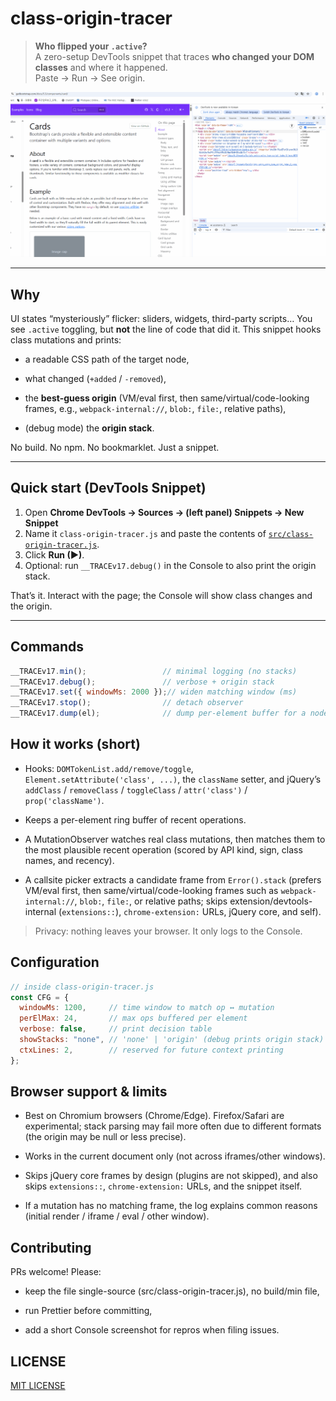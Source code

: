# class-origin-tracer

> **Who flipped your `.active`?**  
> A zero-setup DevTools snippet that traces **who changed your DOM classes** and where it happened.  
> Paste → Run → See origin.

![demo](docs/demo.gif)

---

## Why

UI states “mysteriously” flicker: sliders, widgets, third-party scripts… You see `.active` toggling, but **not** the line of code that did it. This snippet hooks class mutations and prints:

- a readable CSS path of the target node,
- what changed (`+added` / `-removed`),
- the **best-guess origin** (VM/eval first, then same/virtual/code-looking frames, e.g., `webpack-internal://`, `blob:`, `file:`, relative paths),

- (debug mode) the **origin stack**.

No build. No npm. No bookmarklet. Just a snippet.

---

## Quick start (DevTools Snippet)

1. Open **Chrome DevTools → Sources → (left panel) Snippets → New Snippet**  
2. Name it `class-origin-tracer.js` and paste the contents of [`src/class-origin-tracer.js`](src/class-origin-tracer.js).  
3. Click **Run (▶)**.  
4. Optional: run `__TRACEv17.debug()` in the Console to also print the origin stack.

That’s it. Interact with the page; the Console will show class changes and the origin.

---

## Commands

```js
__TRACEv17.min();                 // minimal logging (no stacks)
__TRACEv17.debug();               // verbose + origin stack
__TRACEv17.set({ windowMs: 2000 });// widen matching window (ms)
__TRACEv17.stop();                // detach observer
__TRACEv17.dump(el);              // dump per-element buffer for a node
```

## How it works (short)

- Hooks: `DOMTokenList.add/remove/toggle`, `Element.setAttribute('class', ...)`,
the `className` setter, and jQuery’s `addClass` / `removeClass` / `toggleClass` / `attr('class')` / `prop('className')`.

- Keeps a per-element ring buffer of recent operations.

- A MutationObserver watches real class mutations, then matches them to
the most plausible recent operation (scored by API kind, sign, class names, and recency).

- A callsite picker extracts a candidate frame from `Error().stack`
(prefers VM/eval first, then same/virtual/code-looking frames such as `webpack-internal://`, `blob:`, `file:`, or relative paths; skips extension/devtools-internal (`extensions::`), `chrome-extension:` URLs, jQuery core, and self).

> Privacy: nothing leaves your browser. It only logs to the Console.

## Configuration

```js
// inside class-origin-tracer.js
const CFG = {
  windowMs: 1200,     // time window to match op ↔ mutation
  perElMax: 24,       // max ops buffered per element
  verbose: false,     // print decision table
  showStacks: "none", // 'none' | 'origin' (debug prints origin stack)
  ctxLines: 2,        // reserved for future context printing
};
```

## Browser support & limits
- Best on Chromium browsers (Chrome/Edge). Firefox/Safari are experimental; stack parsing may fail more often due to different formats (the origin may be null or less precise).

- Works in the current document only (not across iframes/other windows).

- Skips jQuery core frames by design (plugins are not skipped), and also skips `extensions::`, `chrome-extension:` URLs, and the snippet itself.

- If a mutation has no matching frame, the log explains common reasons (initial render / iframe / eval / other window).


## Contributing
PRs welcome! Please:

- keep the file single-source (src/class-origin-tracer.js), no build/min file,

- run Prettier before committing,

- add a short Console screenshot for repros when filing issues.

## LICENSE

[MIT LICENSE](LICENSE)
